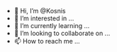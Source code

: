 - 👋 Hi, I’m @Kosnis
- 👀 I’m interested in ...
- 🌱 I’m currently learning ...
- 💞️ I’m looking to collaborate on ...
- 📫 How to reach me ...

<!---
Kosnis/Kosnis is a ✨ special ✨ repository because its `README.md` (this file) appears on your GitHub profile.
You can click the Preview link to take a look at your changes.
--->
